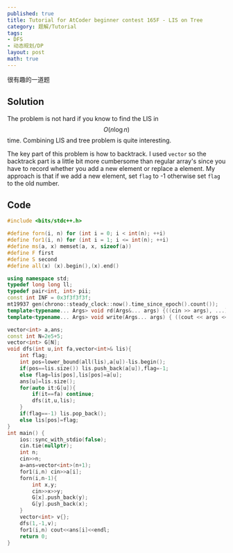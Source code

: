 ```yaml
---
published: true
title: Tutorial for AtCoder beginner contest 165F - LIS on Tree
category: 题解/Tutorial
tags:
- DFS
- 动态规划/DP
layout: post
math: true
---
```

很有趣的一道题
<!-- more -->

## Solution

The problem is not hard if you know to find the LIS in $$O(n\log n)$$ time. Combining LIS and tree problem is quite interesting.

The key part of this problem is how to backtrack. I used `vector` so the backtrack part is a little bit more cumbersome than regular array's since you have to record whether you add a new element or replace a element. My approach is that if we add a new element, set `flag` to -1 otherwise set `flag` to the old number.

## Code

```cpp
#include <bits/stdc++.h>

#define forn(i, n) for (int i = 0; i < int(n); ++i)
#define for1(i, n) for (int i = 1; i <= int(n); ++i)
#define ms(a, x) memset(a, x, sizeof(a))
#define F first
#define S second
#define all(x) (x).begin(),(x).end()

using namespace std;
typedef long long ll;
typedef pair<int, int> pii;
const int INF = 0x3f3f3f3f;
mt19937 gen(chrono::steady_clock::now().time_since_epoch().count());
template<typename... Args> void rd(Args&... args) {((cin >> args), ...);}
template<typename... Args> void write(Args... args) { ((cout << args << " "), ...); cout<<endl;}

vector<int> a,ans;
const int N=2e5+5;
vector<int> G[N];
void dfs(int u,int fa,vector<int>& lis){
    int flag;
    int pos=lower_bound(all(lis),a[u])-lis.begin();
    if(pos==lis.size()) lis.push_back(a[u]),flag=-1;
    else flag=lis[pos],lis[pos]=a[u];
    ans[u]=lis.size();
    for(auto it:G[u]){
        if(it==fa) continue;
        dfs(it,u,lis);
    }
    if(flag==-1) lis.pop_back();
    else lis[pos]=flag;
}
int main() {
    ios::sync_with_stdio(false);
    cin.tie(nullptr);
    int n;
    cin>>n;
    a=ans=vector<int>(n+1);
    for1(i,n) cin>>a[i];
    forn(i,n-1){
        int x,y;
        cin>>x>>y;
        G[x].push_back(y);
        G[y].push_back(x);
    }
    vector<int> v{};
    dfs(1,-1,v);
    for1(i,n) cout<<ans[i]<<endl;
    return 0;
}
```
